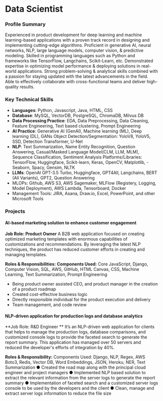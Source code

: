 # Data Scientist

### Profile Summary
Experienced in product development for deep learning and machine learning-based applications with a proven track record in designing and implementing cutting-edge algorithms. Proficient in generative AI, neural networks, NLP, large language models, computer vision, & predictive modeling. Skilled in programming languages such as Python and frameworks like TensorFlow, Langchains, Scikit-Learn, etc. Demonstrated expertise in optimizing model performance & deploying solutions in real-world applications. Strong problem-solving & analytical skills combined with a passion for staying updated with the latest advancements in the field. Able to effectively collaborate with cross-functional teams and deliver high-quality results.

### Key Technical Skills
- **Languages**: Python, Javascript, Java, HTML, CSS
- **Database**: MySQL, VectorDB, PostgreSQL, ChromaDB, Milvus DB
- **Data Processing Practice**: EDA, Data Preprocessing, Data Cleaning, Feature Engineering, Text based clustering, Prompt Engineering
- **AI Practice**: Generative AI (GenAI), Machine learning (ML), Deep learning (DL), GANs Object Detection/Segmentation: YoloV8, YoloV5, SSD, Detection Transformer, U-Net
- **NLP**: Text Summarization, Name Entity Recognition, Question Answering, Casual/Masked Language Model(CLM, LLM, MLM), Sequence Classification, Sentiment Analysis Platforms/Libraries: TensorFlow, Huggingface, Scikit-learn, Keras, OpenCV, Matplotlib, - Seaborn, Spacy, Gensim, NLTK
- **LLMs**: OpenAI GPT-3.5 Turbo, Huggingface, GPT4All, Langchains, BERT (All Variants), GPT2, Question Answering
- MLOPs: Github, AWS S3, AWS Sagemaker, MLFlow (Registery, Logging, Model Deployment), AWS Lambda, Tensorboard, Docker
- Management Tools: JIRA, Asana, Draw.io, Excel, PowerPoint, and other Microsoft Tools

### Projects
#### AI-based marketing solution to enhance customer engagement
**Job Role: Product Owner**
A B2B web application focused on creating optimized marketing templates with enormous capabilities of customizations and recommendations. By leveraging the latest NLP techniques, the product has reduced customer efforts in creating and managing templates.

**Roles & Responsibilities:**
**Components Used:** Core JavaScript, Django, Computer Vision, SQL, AWS, GitHub, HTML Canvas, CSS, Machine Learning, Text Summarization, Prompt Engineering
- Being product owner assisted CEO, and product manager in the creation of a product roadmap
- Created cost-effective business logic
- Directly responsible individual for the product execution and delivery
- Team management, and code review

#### NLP-driven application for production logs and database analytics
**Job Role: R&D Engineer **
It’s an NLP-driven web application for clients that helps to manage the production logs, database comparisons, and customized console logs to provide the faceted search to generate the report summary. This application has managed over 50 servers and reduced the developer's efforts of integration by 40%.

**Roles & Responsibility:**
Components Used: Django, NLP, Regex, AWS Boto3, Redis, Vector DB, Word Embeddings, JSON, Heroku, NER, Text Summarization
● Created the road map along with the principal cloud engineer and project managers
● Implemented NLP based solution to extract the relevant information from the server logs
to generate the report summary
● Implementation of faceted search and a customized server logs console to be used by the
developers and the client
● Clean, manage and extract server logs information to reduce the file size
